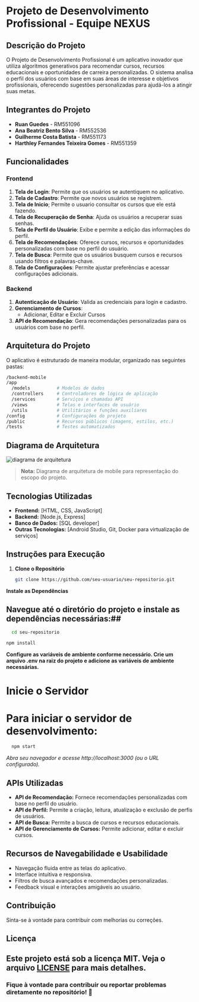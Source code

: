 # Projeto de Desenvolvimento Profissional - Equipe NEXUS

## Descrição do Projeto

O Projeto de Desenvolvimento Profissional é um aplicativo inovador que utiliza algoritmos generativos para recomendar cursos, recursos educacionais e oportunidades de carreira personalizadas. O sistema analisa o perfil dos usuários com base em suas áreas de interesse e objetivos profissionais, oferecendo sugestões personalizadas para ajudá-los a atingir suas metas.

## Integrantes do Projeto

- **Ruan Guedes** - RM551096
- **Ana Beatriz Bento Silva** - RM552536
- **Guilherme Costa Batista** - RM551173
- **Harthley Fernandes Teixeira Gomes** - RM551359

## Funcionalidades

### Frontend

1. **Tela de Login**: Permite que os usuários se autentiquem no aplicativo.
2. **Tela de Cadastro**: Permite que novos usuários se registrem.
3. **Tela de Inicio**; Permite o usuario consultar os cursos que ele está fazendo.
4. **Tela de Recuperação de Senha**: Ajuda os usuários a recuperar suas senhas.
5. **Tela de Perfil do Usuário**: Exibe e permite a edição das informações do perfil.
6. **Tela de Recomendações**: Oferece cursos, recursos e oportunidades personalizadas com base no perfil do usuário.
7. **Tela de Busca**: Permite que os usuários busquem cursos e recursos usando filtros e palavras-chave.
8. **Tela de Configurações**: Permite ajustar preferências e acessar configurações adicionais.

### Backend

1. **Autenticação de Usuário**: Valida as credenciais para login e cadastro.
2. **Gerenciamento de Cursos**:
   - Adicionar, Editar e Excluir Cursos
3. **API de Recomendação**: Gera recomendações personalizadas para os usuários com base no perfil.

## Arquitetura do Projeto

O aplicativo é estruturado de maneira modular, organizado nas seguintes pastas:

```bash
/backend-mobile
/app
  /models          # Modelos de dados
  /controllers     # Controladores de lógica de aplicação
  /services        # Serviços e chamadas API
  /views           # Telas e interfaces de usuário
  /utils           # Utilitários e funções auxiliares
/config            # Configurações do projeto
/public            # Recursos públicos (imagens, estilos, etc.)
/tests             # Testes automatizados

```

## Diagrama de Arquitetura

![diagrama de arquitetura](https://github.com/user-attachments/assets/0879a610-fe14-4d57-82b7-734e08811f99)

> **Nota:** Diagrama de arquitetura de mobile para representação do escopo do projeto.

## Tecnologias Utilizadas

- **Frontend:** [HTML, CSS, JavaScript]
- **Backend:** [Node.js, Express]
- **Banco de Dados:** [SQL developer]
- **Outras Tecnologias:** [Android Studio, Git, Docker para virtualização de serviços]

## Instruções para Execução

1. **Clone o Repositório**

   ```bash
   git clone https://github.com/seu-usuario/seu-repositorio.git

**Instale as Dependências**

## Navegue até o diretório do projeto e instale as dependências necessárias:##

```bash
  cd seu-repositorio
```
```bash
npm install
```

**Configure as variáveis de ambiente conforme necessário. Crie um arquivo .env na raiz do projeto e adicione as variáveis de ambiente necessárias.**

# Inicie o Servidor #

# Para iniciar o servidor de desenvolvimento: #

```bash
  npm start
```

*Abra seu navegador e acesse http://localhost:3000 (ou o URL configurado).*

## APIs Utilizadas

- **API de Recomendação:** Fornece recomendações personalizadas com base no perfil do usuário.
- **API de Perfil:** Permite a criação, leitura, atualização e exclusão de perfis de usuários.
- **API de Busca:** Permite a busca de cursos e recursos educacionais.
- **API de Gerenciamento de Cursos:** Permite adicionar, editar e excluir cursos.

## Recursos de Navegabilidade e Usabilidade

- Navegação fluida entre as telas do aplicativo.
- Interface intuitiva e responsiva.
- Filtros de busca avançados e recomendações personalizadas.
- Feedback visual e interações amigáveis ao usuário.

## Contribuição
Sinta-se à vontade para contribuir com melhorias ou correções. 

## Licença
Este projeto está sob a licença MIT. Veja o arquivo [LICENSE](LICENSE) para mais detalhes.
---

### Fique à vontade para contribuir ou reportar problemas diretamente no repositório! 🚀
